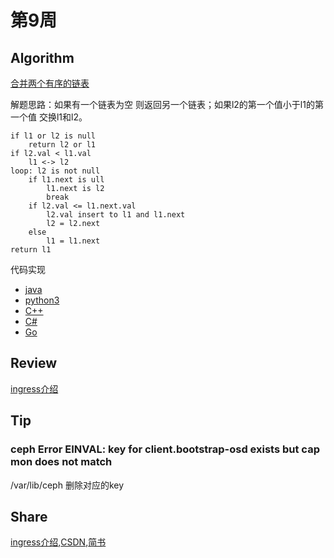 # 第9周

## Algorithm

[合并两个有序的链表](../leetcode/9-MergeTwoSortedLists/MergeTwoSortedLists.md)

解题思路：如果有一个链表为空 则返回另一个链表；如果l2的第一个值小于l1的第一个值 交换l1和l2。

```shell
if l1 or l2 is null
    return l2 or l1
if l2.val < l1.val
    l1 <-> l2
loop: l2 is not null
    if l1.next is ull
        l1.next is l2
        break
    if l2.val <= l1.next.val
        l2.val insert to l1 and l1.next
        l2 = l2.next
    else
        l1 = l1.next
return l1
```

代码实现

* [java](../leetcode/9-MergeTwoSortedLists/MergeTwoSortedLists.java)
* [python3](../leetcode/9-MergeTwoSortedLists/MergeTwoSortedLists.py)
* [C++](../leetcode/9-MergeTwoSortedLists/MergeTwoSortedLists.cpp)
* [C#](../leetcode/9-MergeTwoSortedLists/MergeTwoSortedLists.cs)
* [Go](../leetcode/9-MergeTwoSortedLists/MergeTwoSortedLists.go)

## Review

[ingress介绍](https://kubernetes.io/docs/concepts/services-networking/ingress/)

## Tip

### ceph Error EINVAL: key for client.bootstrap-osd exists but cap mon does not match

/var/lib/ceph 删除对应的key

## Share

[ingress介绍](http://songjxin.cn/?p=667),[CSDN](https://blog.csdn.net/s7799653/article/details/90369627),[简书](https://www.jianshu.com/p/595fd3fac7ff)